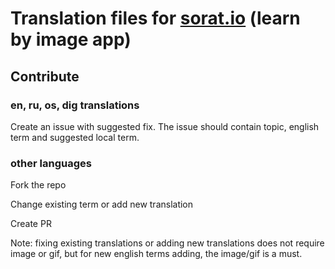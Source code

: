 # Translation files for [sorat.io](http://sorat.io) (learn by image app)

## Contribute

### en, ru, os, dig translations
Create an issue with suggested fix. The issue should contain topic, english term and suggested local term.

### other languages

Fork the repo

Change existing term or add new translation

Create PR

Note: fixing existing translations or adding new translations does not require image or gif, but for new english terms adding, the image/gif is a must.
